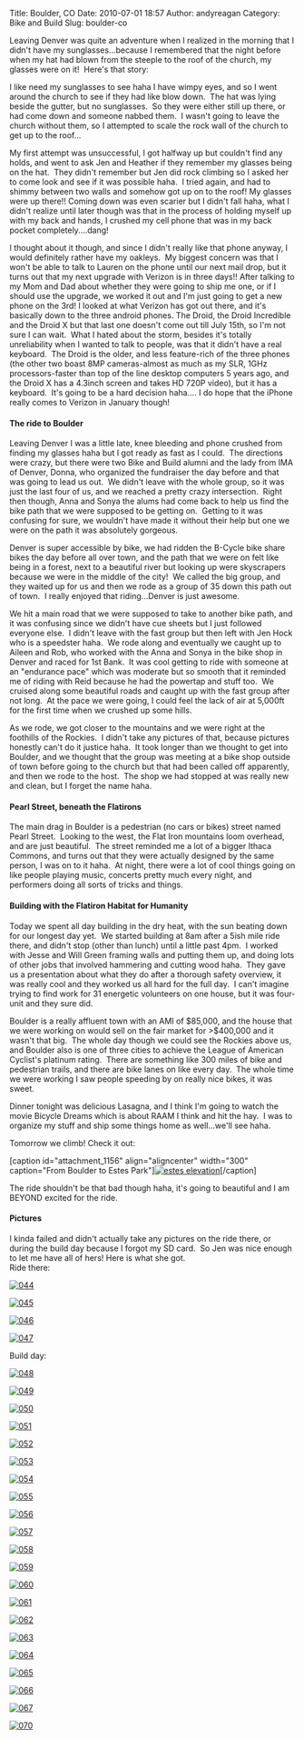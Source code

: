 Title: Boulder, CO
Date: 2010-07-01 18:57
Author: andyreagan
Category: Bike and Build
Slug: boulder-co

Leaving Denver was quite an adventure when I realized in the morning
that I didn't have my sunglasses...because I remembered that the night
before when my hat had blown from the steeple to the roof of the church,
my glasses were on it!  Here's that story:

I like need my sunglasses to see haha I have wimpy eyes, and so I went
around the church to see if they had like blow down.  The hat was lying
beside the gutter, but no sunglasses.  So they were either still up
there, or had come down and someone nabbed them.  I wasn't going to
leave the church without them, so I attempted to scale the rock wall of
the church to get up to the roof...

My first attempt was unsuccessful, I got halfway up but couldn't find
any holds, and went to ask Jen and Heather if they remember my glasses
being on the hat.  They didn't remember but Jen did rock climbing so I
asked her to come look and see if it was possible haha.  I tried again,
and had to shimmy between two walls and somehow got up on to the roof!
My glasses were up there!! Coming down was even scarier but I didn't
fall haha, what I didn't realize until later though was that in the
process of holding myself up with my back and hands, I crushed my cell
phone that was in my back pocket completely....dang!

I thought about it though, and since I didn't really like that phone
anyway, I would definitely rather have my oakleys.  My biggest concern
was that I won't be able to talk to Lauren on the phone until our next
mail drop, but it turns out that my next upgrade with Verizon is in
three days!! After talking to my Mom and Dad about whether they were
going to ship me one, or if I should use the upgrade, we worked it out
and I'm just going to get a new phone on the 3rd! I looked at what
Verizon has got out there, and it's basically down to the three android
phones. The Droid, the Droid Incredible and the Droid X but that last
one doesn't come out till July 15th, so I'm not sure I can wait.  What I
hated about the storm, besides it's totally unreliability when I wanted
to talk to people, was that it didn't have a real keyboard.  The Droid
is the older, and less feature-rich of the three phones (the other two
boast 8MP cameras-almost as much as my SLR, 1GHz processors-faster than
top of the line desktop computers 5 years ago, and the Droid X has a
4.3inch screen and takes HD 720P video), but it has a keyboard.  It's
going to be a hard decision haha.... I do hope that the iPhone really
comes to Verizon in January though!

#### The ride to Boulder

Leaving Denver I was a little late, knee bleeding and phone crushed from
finding my glasses haha but I got ready as fast as I could.  The
directions were crazy, but there were two Bike and Build alumni and the
lady from IMA of Denver, Donna, who organized the fundraiser the day
before and that was going to lead us out.  We didn't leave with the
whole group, so it was just the last four of us, and we reached a pretty
crazy intersection.  Right then though, Anna and Sonya the alums had
come back to help us find the bike path that we were supposed to be
getting on.  Getting to it was confusing for sure, we wouldn't have made
it without their help but one we were on the path it was absolutely
gorgeous.

Denver is super accessible by bike, we had ridden the B-Cycle bike share
bikes the day before all over town, and the path that we were on felt
like being in a forest, next to a beautiful river but looking up were
skyscrapers because we were in the middle of the city!  We called the
big group, and they waited up for us and then we rode as a group of 35
down this path out of town.  I really enjoyed that riding...Denver is
just awesome.

We hit a main road that we were supposed to take to another bike path,
and it was confusing since we didn't have cue sheets but I just followed
everyone else.  I didn't leave with the fast group but then left with
Jen Hock who is a speedster haha.  We rode along and eventually we
caught up to Aileen and Rob, who worked with the Anna and Sonya in the
bike shop in Denver and raced for 1st Bank.  It was cool getting to ride
with someone at an "endurance pace" which was moderate but so smooth
that it reminded me of riding with Reid because he had the powertap and
stuff too.  We cruised along some beautiful roads and caught up with the
fast group after not long.  At the pace we were going, I could feel the
lack of air at 5,000ft for the first time when we crushed up some hills.

As we rode, we got closer to the mountains and we were right at the
foothills of the Rockies.  I didn't take any pictures of that, because
pictures honestly can't do it justice haha.  It took longer than we
thought to get into Boulder, and we thought that the group was meeting
at a bike shop outside of town before going to the church but that had
been called off apparently, and then we rode to the host.  The shop we
had stopped at was really new and clean, but I forget the name haha.

#### Pearl Street, beneath the Flatirons

The main drag in Boulder is a pedestrian (no cars or bikes) street named
Pearl Street.  Looking to the west, the Flat Iron mountains loom
overhead, and are just beautiful.  The street reminded me a lot of a
bigger Ithaca Commons, and turns out that they were actually designed by
the same person, I was on to it haha.  At night, there were a lot of
cool things going on like people playing music, concerts pretty much
every night, and performers doing all sorts of tricks and things.

#### Building with the Flatiron Habitat for Humanity

Today we spent all day building in the dry heat, with the sun beating
down for our longest day yet.  We started building at 8am after a 5ish
mile ride there, and didn't stop (other than lunch) until a little past
4pm.  I worked with Jesse and Will Green framing walls and putting them
up, and doing lots of other jobs that involved hammering and cutting
wood haha.  They gave us a presentation about what they do after a
thorough safety overview, it was really cool and they worked us all hard
for the full day.  I can't imagine trying to find work for 31 energetic
volunteers on one house, but it was four-unit and they sure did.

Boulder is a really affluent town with an AMI of \$85,000, and the house
that we were working on would sell on the fair market for \>\$400,000
and it wasn't that big.  The whole day though we could see the Rockies
above us, and Boulder also is one of three cities to achieve the League
of American Cyclist's platinum rating.  There are something like 300
miles of bike and pedestrian trails, and there are bike lanes on like
every day.  The whole time we were working I saw people speeding by on
really nice bikes, it was sweet.

Dinner tonight was delicious Lasagna, and I think I'm going to watch the
movie Bicycle Dreams which is about RAAM I think and hit the hay.  I was
to organize my stuff and ship some things home as well...we'll see haha.

Tomorrow we climb! Check it out:

[caption id="attachment\_1156" align="aligncenter" width="300"
caption="From Boulder to Estes
Park"][![](http://andyreagan.com/wp-content/uploads/2010/07/estes-elevation-300x86.png "estes elevation")](http://andyreagan.com/wp-content/uploads/2010/07/estes-elevation.png)[/caption]

The ride shouldn't be that bad though haha, it's going to beautiful and
I am BEYOND excited for the ride.

#### Pictures

I kinda failed and didn't actually take any pictures on the ride there,
or during the build day because I forgot my SD card.  So Jen was nice
enough to let me have all of hers! Here is what she got.  
Ride there:

[![](http://andyreagan.com/wp-content/uploads/2010/07/0441-300x224.jpg "044")](http://andyreagan.com/wp-content/uploads/2010/07/0441.jpg)

[![](http://andyreagan.com/wp-content/uploads/2010/07/045-300x224.jpg "045")](http://andyreagan.com/wp-content/uploads/2010/07/045.jpg)

[![](http://andyreagan.com/wp-content/uploads/2010/07/046-225x300.jpg "046")](http://andyreagan.com/wp-content/uploads/2010/07/046.jpg)

[![](http://andyreagan.com/wp-content/uploads/2010/07/0471-300x224.jpg "047")](http://andyreagan.com/wp-content/uploads/2010/07/0471.jpg)

Build day:

[![](http://andyreagan.com/wp-content/uploads/2010/07/048-300x224.jpg "048")](http://andyreagan.com/wp-content/uploads/2010/07/048.jpg)

[![](http://andyreagan.com/wp-content/uploads/2010/07/049-300x224.jpg "049")](http://andyreagan.com/wp-content/uploads/2010/07/049.jpg)

[![](http://andyreagan.com/wp-content/uploads/2010/07/0501-225x300.jpg "050")](http://andyreagan.com/wp-content/uploads/2010/07/0501.jpg)

[![](http://andyreagan.com/wp-content/uploads/2010/07/051-225x300.jpg "051")](http://andyreagan.com/wp-content/uploads/2010/07/051.jpg)

[![](http://andyreagan.com/wp-content/uploads/2010/07/052-225x300.jpg "052")](http://andyreagan.com/wp-content/uploads/2010/07/052.jpg)

[![](http://andyreagan.com/wp-content/uploads/2010/07/0531-300x224.jpg "053")](http://andyreagan.com/wp-content/uploads/2010/07/0531.jpg)

[![](http://andyreagan.com/wp-content/uploads/2010/07/054-300x224.jpg "054")](http://andyreagan.com/wp-content/uploads/2010/07/054.jpg)

[![](http://andyreagan.com/wp-content/uploads/2010/07/0551-300x224.jpg "055")](http://andyreagan.com/wp-content/uploads/2010/07/0551.jpg)

[![](http://andyreagan.com/wp-content/uploads/2010/07/0561-300x224.jpg "056")](http://andyreagan.com/wp-content/uploads/2010/07/0561.jpg)

[![](http://andyreagan.com/wp-content/uploads/2010/07/0571-300x224.jpg "057")](http://andyreagan.com/wp-content/uploads/2010/07/0571.jpg)

[![](http://andyreagan.com/wp-content/uploads/2010/07/0581-300x224.jpg "058")](http://andyreagan.com/wp-content/uploads/2010/07/0581.jpg)

[![](http://andyreagan.com/wp-content/uploads/2010/07/059-300x224.jpg "059")](http://andyreagan.com/wp-content/uploads/2010/07/059.jpg)

[![](http://andyreagan.com/wp-content/uploads/2010/07/0601-225x300.jpg "060")](http://andyreagan.com/wp-content/uploads/2010/07/0601.jpg)

[![](http://andyreagan.com/wp-content/uploads/2010/07/061-300x224.jpg "061")](http://andyreagan.com/wp-content/uploads/2010/07/061.jpg)

[![](http://andyreagan.com/wp-content/uploads/2010/07/0621-300x224.jpg "062")](http://andyreagan.com/wp-content/uploads/2010/07/0621.jpg)

[![](http://andyreagan.com/wp-content/uploads/2010/07/0631-300x224.jpg "063")](http://andyreagan.com/wp-content/uploads/2010/07/0631.jpg)

[![](http://andyreagan.com/wp-content/uploads/2010/07/064-225x300.jpg "064")](http://andyreagan.com/wp-content/uploads/2010/07/064.jpg)

[![](http://andyreagan.com/wp-content/uploads/2010/07/0651-300x224.jpg "065")](http://andyreagan.com/wp-content/uploads/2010/07/0651.jpg)

[![](http://andyreagan.com/wp-content/uploads/2010/07/066-300x224.jpg "066")](http://andyreagan.com/wp-content/uploads/2010/07/066.jpg)

[![](http://andyreagan.com/wp-content/uploads/2010/07/0671-300x224.jpg "067")](http://andyreagan.com/wp-content/uploads/2010/07/0671.jpg)

[![](http://andyreagan.com/wp-content/uploads/2010/07/0701-300x224.jpg "070")](http://andyreagan.com/wp-content/uploads/2010/07/0701.jpg)
